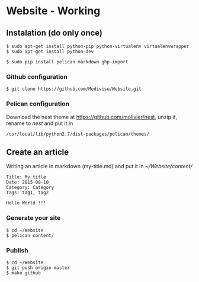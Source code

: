 # Website - Working

## Instalation (do only once)

```
$ sudo apt-get install python-pip python-virtualenv virtualenvwrapper
$ sudo apt-get install python-dev
```
```
$ sudo pip install pelican markdown ghp-import
```

### Github configuration

```
$ git clone https://github.com/Medivisu/Website.git
```

### Pelican configuration
Download the nest theme at <https://github.com/molivier/nest>, unzip it, rename to *nest* and put it in 
```
/usr/local/lib/python2.7/dist-packages/pelican/themes/
```

## Create an article

Writing an article in markdown (my-title.md) and put it in *~/Website/content/*

```
Title: My title
Date: 2015-08-10
Category: Category
Tags: tag1, tag2

Hello World !!!
```

### Generate your site

```
$ cd ~/Website
$ pelican content/
```
### Publish

```
$ cd ~/Website
$ git push origin master
$ make github
```
